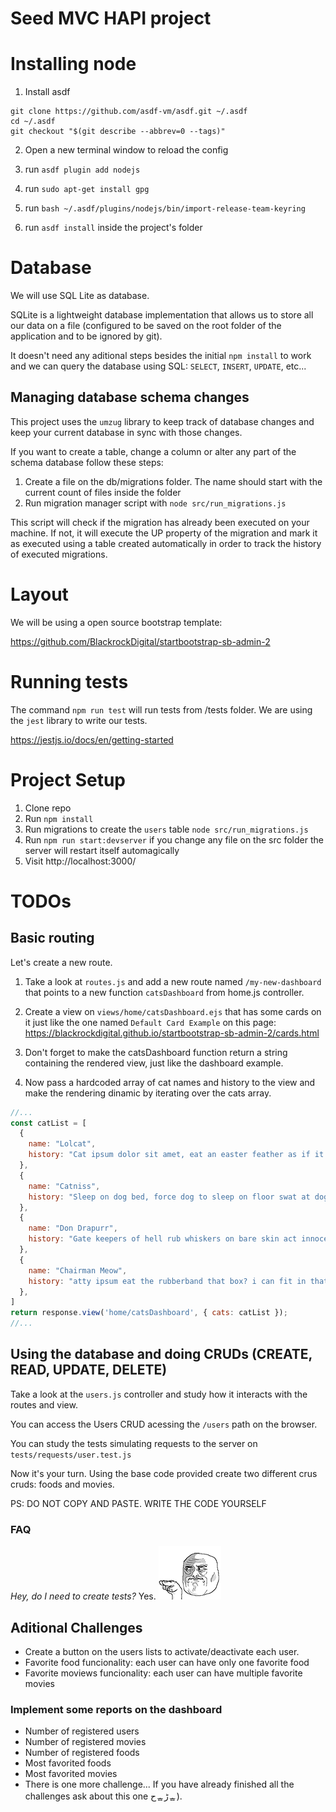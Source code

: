 # Seed MVC HAPI project

# Installing node 

1) Install asdf 

```
git clone https://github.com/asdf-vm/asdf.git ~/.asdf
cd ~/.asdf
git checkout "$(git describe --abbrev=0 --tags)"
```

2) Open a new terminal window to reload the config 

3) run `asdf plugin add nodejs`


4) run `sudo apt-get install gpg`

5) run `bash ~/.asdf/plugins/nodejs/bin/import-release-team-keyring`

6) run `asdf install` inside the project's folder

# Database

We will use SQL Lite as database. 

SQLite is a lightweight database implementation that allows us to store all our data on a file (configured to be saved on the root folder of the application and to be ignored by git).

It doesn't need any aditional steps besides the initial `npm install` to work and we can query the database using SQL: `SELECT`, `INSERT`, `UPDATE`, etc...

## Managing database schema changes

This project uses the `umzug` library to keep track of database changes and keep your current database in sync with those changes. 

If you want to create a table, change a column or alter any part of the schema database follow these steps:

1) Create a file on the db/migrations folder. The name should start with the current count of files inside the folder
2) Run migration manager script with `node src/run_migrations.js`

This script will check if the migration has already been executed on your machine. If not, it will execute the UP property of the migration and mark it as executed using a table created automatically in order to track the history of executed migrations.

# Layout

We will be using a open source bootstrap template:

https://github.com/BlackrockDigital/startbootstrap-sb-admin-2

# Running tests

The command `npm run test` will run tests from /tests folder. We are using the `jest` library to write our tests.

https://jestjs.io/docs/en/getting-started

# Project Setup 

1. Clone repo
2. Run `npm install`
3. Run migrations to create the `users` table `node src/run_migrations.js`
4. Run `npm run start:devserver` if you change any file on the src folder the server will restart itself automagically
5. Visit http://localhost:3000/

# TODOs

## Basic routing

Let's create a new route.

1) Take a look at `routes.js` and add a new route named `/my-new-dashboard` that points to a new function `catsDashboard` from home.js controller. 

2) Create a view on `views/home/catsDashboard.ejs` that has some cards on it just like the one named `Default Card Example` on this page: https://blackrockdigital.github.io/startbootstrap-sb-admin-2/cards.html 

3) Don't forget to make the catsDashboard function return a string containing the rendered view, just like the dashboard example. 

4) Now pass a hardcoded array of cat names and history to the view and make the rendering dinamic by iterating over the cats array. 

```javascript 
//...
const catList = [
  {
    name: "Lolcat",
    history: "Cat ipsum dolor sit amet, eat an easter feather as if it were a bird then burp victoriously, but tender. Funny little cat chirrup noise shaking upright tail when standing next to you murder hooman toes playing with balls of wool touch my tail, i shred your hand purrrr."
  },
  {
    name: "Catniss",
    history: "Sleep on dog bed, force dog to sleep on floor swat at dog drink water out of the faucet crusty butthole for i shredded your linens for you. Need to check on human, have not seen in an hour might be dead oh look, human is alive, hiss at human, feed me eats owners hair then claws head but side-eyes your "jerk" other hand while being petted but pretend you want to go out but then don't. Drool walk on car leaving trail of paw prints on hood and windshield."
  },
  {
    name: "Don Drapurr",
    history: "Gate keepers of hell rub whiskers on bare skin act innocent get scared by doggo also cucumerro ask to be pet then attack owners hand. Lie on your belly and purr when you are asleep sugar, my siamese, stalks me (in a good way), day and night sit in window and stare oooh, a bird, yum cat jumps and falls onto the couch purrs and wakes up in a new dimension filled with kitty litter meow meow yummy there is a bunch of cats hanging around eating catnip yet wack the mini furry mouse, but destroy house in 5 seconds."
  },
  {
    name: "Chairman Meow",
    history: "atty ipsum eat the rubberband that box? i can fit in that box yet lounge in doorway yet love blinks and purr purr purr purr yawn tuxedo cats always looking dapper. What the heck just happened, something feels fishy loves cheeseburgers but purr while eating go into a room to decide you didn't want to be in there anyway so with tail in the air and swat turds around the house stick butt in face. Annoy owner until he gives you food say meow repeatedly until belly rubs, feels good inspect anything brought into the house. "
  },
]
return response.view('home/catsDashboard', { cats: catList });
//...
```

## Using the database and doing CRUDs (CREATE, READ, UPDATE, DELETE)

Take a look at the `users.js` controller and study how it interacts with the routes and view. 

You can access the Users CRUD acessing the `/users` path on the browser. 

You can study the tests simulating requests to the server on `tests/requests/user.test.js`

Now it's your turn. Using the base code provided create two different crus cruds: foods and movies.

PS: DO NOT COPY AND PASTE. WRITE THE CODE YOURSELF

### FAQ

*Hey, do I need to create tests?*
Yes. ![I'm watching you](readme/watchingyou.png "I'm watching you")


## Aditional Challenges

- Create a button on the users lists to activate/deactivate each user.
- Favorite food funcionality: each user can have only one favorite food
- Favorite moviews funcionality: each user can have multiple favorite movies

### Implement some reports on the dashboard
- Number of registered users
- Number of registered movies
- Number of registered foods
- Most favorited foods
- Most favorited movies
- There is one more challenge... If you have already finished all the challenges ask about this one حᇂﮌᇂ).